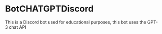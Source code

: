 # BotCHATGPTDiscord
This is a Discord bot used for educational purposes, this bot uses the GPT-3 chat API
